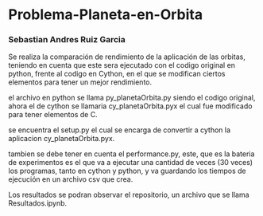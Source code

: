 # Problema-Planeta-en-Orbita 
### Sebastian Andres Ruiz Garcia


Se realiza la comparación de rendimiento de la aplicación de las orbitas,
teniendo en cuenta que este sera ejecutado con el codigo original en 
python, frente al codigo en Cython, en el que se modifican ciertos elementos
para tener un mejor rendimiento.

el archivo en python se llama py_planetaOrbita.py siendo el codigo original, ahora el de cython se llamaria cy_planetaOrbita.pyx el cual fue modificado para tener elementos de C.



se encuentra el setup.py el cual se encarga de convertir a cython la aplicacion cy_planetaOrbita.pyx.


tambien se debe tener en cuenta el performance.py, este, que es la bateria de experimentos es el que va a ejecutar una cantidad de veces (30 veces) los programas, tanto en cython y python, y va guardando los tiempos de ejecución en un archivo csv que crea. 


Los resultados se podran observar el repositorio, un archivo que se llama Resultados.ipynb.
